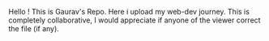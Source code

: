 Hello !
This is Gaurav's Repo. Here i upload my web-dev journey. 
This is completely collaborative, I would appreciate if anyone of the viewer correct the file (if any).
